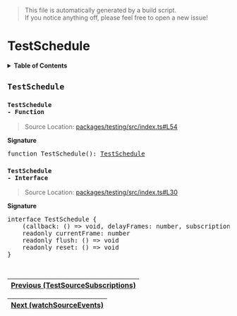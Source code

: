 > This file is automatically generated by a build script.<br>If you notice anything off, please feel free to open a new issue!

# TestSchedule

<details><summary><b>Table of Contents</b></summary>

1. [<code>TestSchedule</code>](#TestSchedule) - [<code>Function</code>](#TestSchedule-Function), [<code>Interface</code>](#TestSchedule-Interface)</details>

## <a name="TestSchedule"></a><code>TestSchedule</code>

### <a name="TestSchedule-Function"></a><code>TestSchedule - Function</code>

> Source Location: [packages\/testing\/src\/index.ts#L54](..\/..\/packages\/testing\/src\/index.ts#L54)

<b>Signature</b>

<pre>function TestSchedule(): <a href="#TestSchedule-Interface">TestSchedule</a></pre>

### <a name="TestSchedule-Interface"></a><code>TestSchedule - Interface</code>

> Source Location: [packages\/testing\/src\/index.ts#L30](..\/..\/packages\/testing\/src\/index.ts#L30)

<b>Signature</b>

<pre>interface TestSchedule {<br>    (callback: () =&gt; void, delayFrames: number, subscription?: <a href="../01-api-disposable/00-Disposable.md#Disposable-Interface">Disposable</a>): void<br>    readonly currentFrame: number<br>    readonly flush: () =&gt; void<br>    readonly reset: () =&gt; void<br>}</pre><br>

| [Previous \(TestSourceSubscriptions\)](04-TestSourceSubscriptions.md#readme) |
| --- |

<div align="right">

| [Next \(watchSourceEvents\)](06-watchSourceEvents.md#readme) |
| --- |
</div>
